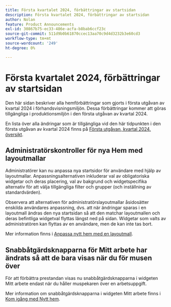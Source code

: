 ```yaml
---
title: Första kvartalet 2024, förbättringar av startsidan
description: Första kvartalet 2024, förbättringar av startsidan
author: Nolan
feature: Product Announcements
exl-id: 30867b75-ec33-486e-acfa-b8bab6ccf23c
source-git-commit: 511d9b0b61870ccec13aa70c9d4d3232b3e60cd3
workflow-type: tm+mt
source-wordcount: '249'
ht-degree: 0%

---
```


# Första kvartalet 2024, förbättringar av startsidan

Den här sidan beskriver alla hemförbättringar som gjorts i första utgåvan av kvartal 2024 i förhandsvisningsmiljön. Dessa förbättringar kommer att göras tillgängliga i produktionsmiljön i den första utgåvan av kvartal 2024.

En lista över alla ändringar som är tillgängliga vid den här tidpunkten i den första utgåvan av kvartal 2024 finns på [Första utgåvan, kvartal 2024, översikt](/help/quicksilver/product-announcements/product-releases/24-q1-release-activity/24-q1-release-overview.md).

## Administratörskontroller för nya Hem med layoutmallar

Administratörer kan nu anpassa nya startsidor för användare med hjälp av layoutmallar. Anpassningsalternativen inkluderar val av obligatoriska widgetar och deras placering, val av bakgrund och widgetspecifika alternativ för att välja tillgängliga filter och grupper (och inställning av standardvärden).

Observera att alternativen för administratörslayoutmallar åsidosätter enskilda användares anpassning, dvs. att när ändringar sparas i en layoutmall ändras den nya startsidan så att den matchar layoutmallen och deras befintliga widgetval flyttas längst ned på sidan. Widgetar som valts av administratören kan flyttas av en användare, men de kan inte tas bort.

Mer information finns i [Anpassa nytt hem med en layoutmall](/help/quicksilver/administration-and-setup/customize-workfront/use-layout-templates/customize-new-home-layout-template.md).

## Snabbåtgärdsknapparna för Mitt arbete har ändrats så att de bara visas när du för musen över

För att förbättra prestandan visas nu snabbåtgärdsknapparna i widgeten Mitt arbete endast när du håller muspekaren över en arbetsuppgift.

Mer information om snabbåtgärdsknapparna i widgeten Mitt arbete finns i [Kom igång med Nytt hem](/help/quicksilver/workfront-basics/using-home/new-home/get-started-with-new-home.md).
